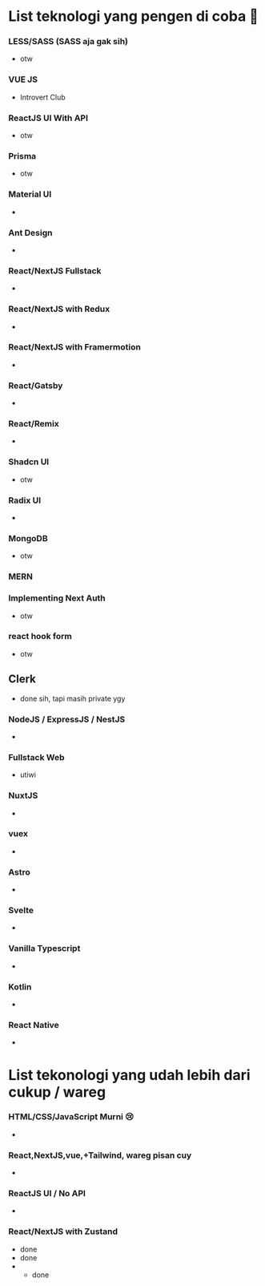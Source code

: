 # List teknologi yang pengen di coba 🤠

### LESS/SASS (SASS aja gak sih)
- otw

### VUE JS
- Introvert Club

### ReactJS UI With API
- otw

### Prisma
- otw

### Material UI
-

### Ant Design
-

### React/NextJS Fullstack
-

### React/NextJS with Redux 
- 

### React/NextJS with Framermotion
-

### React/Gatsby
-

### React/Remix
-

### Shadcn UI
- otw

### Radix UI
-

### MongoDB
- otw

### MERN

### Implementing Next Auth
- otw

### react hook form
- otw

## Clerk
- done sih, tapi masih private ygy

### NodeJS / ExpressJS / NestJS
-

### Fullstack Web
- utiwi

### NuxtJS
-

### vuex
-

### Astro
-

### Svelte
-

### Vanilla Typescript
-

### Kotlin
-

### React Native
-


# List tekonologi yang udah lebih dari cukup / wareg

### HTML/CSS/JavaScript Murni 😢
-

### React,NextJS,vue,+Tailwind, wareg pisan cuy
-

### ReactJS UI / No API
-

### React/NextJS with Zustand
- done
- done
- - done
